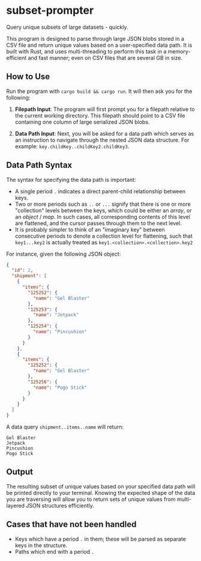 # subset-prompter

Query unique subsets of large datasets - quickly.

This program is designed to parse through large JSON blobs stored in a CSV file and return unique values based on a user-specified data path. It is built with Rust, and uses multi-threading to perform this task in a memory-efficient and fast manner; even on CSV files that are several GB in size.

## How to Use

Run the program with `cargo build && cargo run`. It will then ask you for the following:

1. **Filepath Input**: The program will first prompt you for a filepath relative to the current working directory. This filepath should point to a CSV file containing one column of large serialized JSON blobs.

2. **Data Path Input**: Next, you will be asked for a data path which serves as an instruction to navigate through the nested JSON data structure. For example: `key.childKey..childKey2.childKey3`.

## Data Path Syntax

The syntax for specifying the data path is important:

- A single period `.` indicates a direct parent-child relationship between keys.
- Two or more periods such as `..` or `...` signify that there is one or more "collection" levels between the keys, which could be either an *array*, or an *object* / *map*. In such cases, all corresponding contents of this level are flattened, and the cursor passes through them to the next level.
- It is probably simpler to think of an "imaginary key" between consecutive periods to denote a collection level for flattening, such that `key1...key2` is actually treated as `key1.<collection>.<collection>.key2`

For instance, given the following JSON object:

```json
{
  "id": 2,
  "shipment": [
    {
      "items": {
        "125252": {
          "name": "Gel Blaster"
        },
        "125253": {
          "name": "Jetpack"
        },
        "125254": {
          "name": "Pincushion"
        }
      }
    },
    {
      "items": {
        "125252": {
          "name": "Gel Blaster"
        },
        "125256": {
          "name": "Pogo Stick"
        }
      }
    }
  ]
}
```

A data query `shipment..items..name` will return:

```
Gel Blaster
Jetpack
Pincushion
Pogo Stick
```

## Output

The resulting subset of unique values based on your specified data path will be printed directly to your terminal. Knowing the expected shape of the data you are traversing will allow you to return sets of unique values from multi-layered JSON structures efficiently.

## Cases that have not been handled

- Keys which have a period `.` in them; these will be parsed as separate keys in the structure.
- Paths which end with a period `.`
